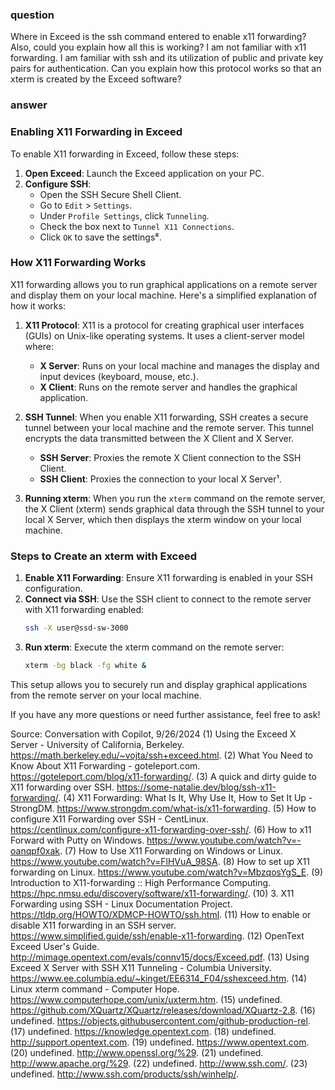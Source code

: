 ### question

Where in Exceed is the ssh command entered to enable x11 forwarding? Also, could you explain how all this is working? I am not familiar with x11 forwarding. I am familiar with ssh and its utilization of public and private key pairs for authentication. Can you explain how this protocol works so that an xterm is created by the Exceed software?

### answer

### Enabling X11 Forwarding in Exceed

To enable X11 forwarding in Exceed, follow these steps:

1. **Open Exceed**: Launch the Exceed application on your PC.
2. **Configure SSH**:
   - Open the SSH Secure Shell Client.
   - Go to `Edit` > `Settings`.
   - Under `Profile Settings`, click `Tunneling`.
   - Check the box next to `Tunnel X11 Connections`.
   - Click `OK` to save the settings⁸.

### How X11 Forwarding Works

X11 forwarding allows you to run graphical applications on a remote server and display them on your local machine. Here's a simplified explanation of how it works:

1. **X11 Protocol**: X11 is a protocol for creating graphical user interfaces (GUIs) on Unix-like operating systems. It uses a client-server model where:

   - **X Server**: Runs on your local machine and manages the display and input devices (keyboard, mouse, etc.).
   - **X Client**: Runs on the remote server and handles the graphical application.

2. **SSH Tunnel**: When you enable X11 forwarding, SSH creates a secure tunnel between your local machine and the remote server. This tunnel encrypts the data transmitted between the X Client and X Server.

   - **SSH Server**: Proxies the remote X Client connection to the SSH Client.
   - **SSH Client**: Proxies the connection to your local X Server¹.

3. **Running xterm**: When you run the `xterm` command on the remote server, the X Client (xterm) sends graphical data through the SSH tunnel to your local X Server, which then displays the xterm window on your local machine.

### Steps to Create an xterm with Exceed

1. **Enable X11 Forwarding**: Ensure X11 forwarding is enabled in your SSH configuration.
2. **Connect via SSH**: Use the SSH client to connect to the remote server with X11 forwarding enabled:
   ```sh
   ssh -X user@ssd-sw-3000
   ```
3. **Run xterm**: Execute the xterm command on the remote server:
   ```sh
   xterm -bg black -fg white &
   ```

This setup allows you to securely run and display graphical applications from the remote server on your local machine.

If you have any more questions or need further assistance, feel free to ask!

Source: Conversation with Copilot, 9/26/2024
(1) Using the Exceed X Server - University of California, Berkeley. https://math.berkeley.edu/~vojta/ssh+exceed.html.
(2) What You Need to Know About X11 Forwarding - goteleport.com. https://goteleport.com/blog/x11-forwarding/.
(3) A quick and dirty guide to X11 forwarding over SSH. https://some-natalie.dev/blog/ssh-x11-forwarding/.
(4) X11 Forwarding: What Is It, Why Use It, How to Set It Up - StrongDM. https://www.strongdm.com/what-is/x11-forwarding.
(5) How to configure X11 Forwarding over SSH - CentLinux. https://centlinux.com/configure-x11-forwarding-over-ssh/.
(6) How to x11 Forward with Putty on Windows. https://www.youtube.com/watch?v=-oanqpf0xak.
(7) How to Use X11 Forwarding on Windows or Linux. https://www.youtube.com/watch?v=FlHVuA_98SA.
(8) How to set up X11 forwarding on Linux. https://www.youtube.com/watch?v=MbzqosYgS_E.
(9) Introduction to X11-forwarding :: High Performance Computing. https://hpc.nmsu.edu/discovery/software/x11-forwarding/.
(10) 3. X11 Forwarding using SSH - Linux Documentation Project. https://tldp.org/HOWTO/XDMCP-HOWTO/ssh.html.
(11) How to enable or disable X11 forwarding in an SSH server. https://www.simplified.guide/ssh/enable-x11-forwarding.
(12) OpenText Exceed User's Guide. http://mimage.opentext.com/evals/connv15/docs/Exceed.pdf.
(13) Using Exceed X Server with SSH X11 Tunneling - Columbia University. https://www.ee.columbia.edu/~kinget/EE6314_F04/sshexceed.htm.
(14) Linux xterm command - Computer Hope. https://www.computerhope.com/unix/uxterm.htm.
(15) undefined. https://github.com/XQuartz/XQuartz/releases/download/XQuartz-2.8.
(16) undefined. https://objects.githubusercontent.com/github-production-rel.
(17) undefined. https://knowledge.opentext.com.
(18) undefined. http://support.opentext.com.
(19) undefined. https://www.opentext.com.
(20) undefined. http://www.openssl.org/%29.
(21) undefined. http://www.apache.org/%29.
(22) undefined. http://www.ssh.com/.
(23) undefined. http://www.ssh.com/products/ssh/winhelp/.
